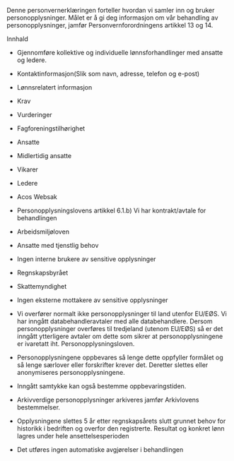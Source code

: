 <!-- title: Lønnsforhandlinger -->


  

Denne personvernerklæringen forteller hvordan vi samler inn og bruker personopplysninger. Målet er å gi deg informasjon om vår behandling av personopplysninger, jamfør Personvernforordningens artikkel 13 og 14.

  

Innhald

*   Gjennomføre kollektive og individuelle lønnsforhandlinger med ansatte og ledere.  
    
*   Kontaktinformasjon(Slik som navn, adresse, telefon og e-post)  
    
*   Lønnsrelatert informasjon  
    
*   Krav  
    
*   Vurderinger  
    
*   Fagforeningstilhørighet  
    
*   Ansatte  
    
*   Midlertidig ansatte  
    
*   Vikarer  
    
*   Ledere  
    
*   Acos Websak  
    
*   Personopplysningslovens artikkel 6.1.b) Vi har kontrakt/avtale for behandlingen  
    
*   Arbeidsmiljøloven  
    
*   Ansatte med tjenstlig behov  
    
*   Ingen interne brukere av sensitive opplysninger  
    
*   Regnskapsbyrået  
    
*   Skattemyndighet  
    
*   Ingen eksterne mottakere av sensitive opplysninger  
    
*   Vi overfører normalt ikke personopplysninger til land utenfor EU/EØS. Vi har inngått databehandleravtaler med alle databehandlere. Dersom personopplysninger overføres til tredjeland (utenom EU/EØS) så er det inngått ytterligere avtaler om dette som sikrer at personopplysningene er ivaretatt iht. Personopplysningsloven.  
    
*   Personopplysningene oppbevares så lenge dette oppfyller formålet og så lenge særlover eller forskrifter krever det. Deretter slettes eller anonymiseres personopplysningene.  
    
*   Inngått samtykke kan også bestemme oppbevaringstiden.  
    
*   Arkivverdige personopplysninger arkiveres jamfør Arkivlovens bestemmelser.  
    
*   Opplysningene slettes 5 år etter regnskapsårets slutt grunnet behov for historikk i bedriften og overfor den registrerte. Resultat og konkret lønn lagres under hele ansettelsesperioden  
    
*   Det utføres ingen automatiske avgjørelser i behandlingen